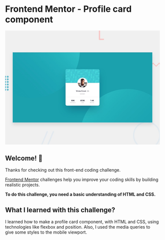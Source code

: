 # Frontend Mentor - Profile card component

![Design preview for the Profile card component coding challenge](./design/desktop-preview.jpg)

## Welcome! 👋

Thanks for checking out this front-end coding challenge.

[Frontend Mentor](https://www.frontendmentor.io) challenges help you improve your coding skills by building realistic projects.

**To do this challenge, you need a basic understanding of HTML and CSS.**

## What I learned with this challenge?

I learned how to make a profile card component, with HTML and CSS, using technologies like flexbox and position. Also, I used the media queries to give some styles to the mobile viewport.